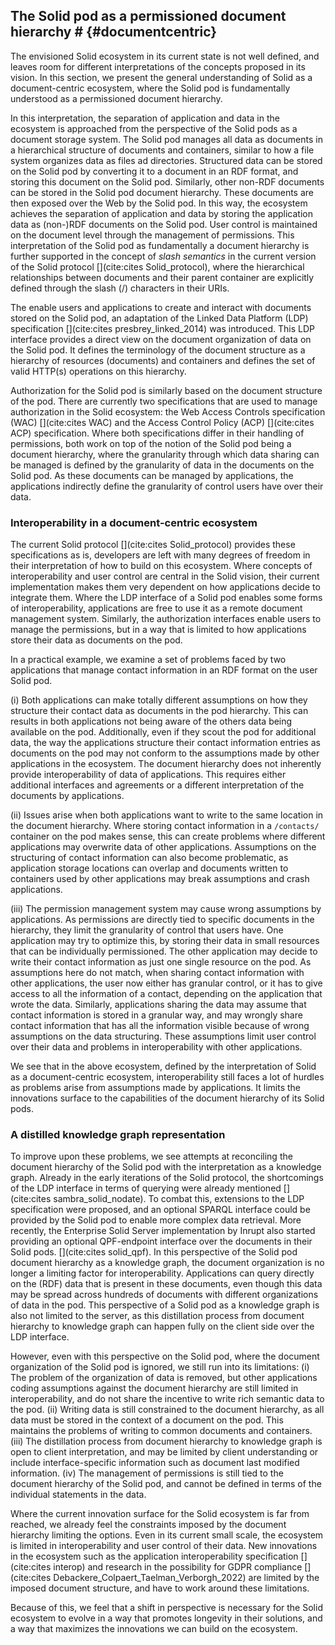 ## The Solid pod as a permissioned document hierarchy # {#documentcentric}
<!-- The first interpretation we look at is document-centric. -->
The envisioned Solid ecosystem in its current state is not well defined, 
and leaves room for different interpretations of the concepts proposed in its vision.
In this section, we present the general understanding of Solid
as a document-centric ecosystem, where the Solid pod is fundamentally understood
as a permissioned document hierarchy.

<!-- data and files stored as documents on the pod -->
In this interpretation,
the separation of application and data in the ecosystem is approached 
from the perspective of the Solid pods as a document storage system.
The Solid pod manages all data as documents in a hierarchical structure 
of documents and containers, similar to how a file system organizes data
as files ad directories.
Structured data can be stored on the Solid pod by 
converting it to a document in an RDF format,
and storing this document on the Solid pod.
Similarly, other non-RDF documents can be stored in the 
Solid pod document hierarchy.
These documents are then exposed over the Web by the Solid pod.
In this way, the ecosystem achieves the separation of application and data
by storing the application data as (non-)RDF documents on the Solid pod.
User control is maintained on the document level through the management of permissions.
This interpretation of the Solid pod as fundamentally a document hierarchy is
further supported in the concept of *slash semantics* in the current version of the Solid protocol [](cite:cites Solid_protocol),
where the hierarchical relationships between documents and their parent container are 
explicitly defined through the slash (/) characters in their URIs.


<!-- read/write interface  -->
The enable users and applications to create and interact with documents stored on the Solid pod,
an adaptation of the Linked Data Platform (LDP) specification [](cite:cites presbrey_linked_2014) was introduced.
This LDP interface provides a direct view on the document organization
of data on the Solid pod. It defines the terminology of the document structure
as a hierarchy of resources (documents) and containers
and defines the set of valid HTTP(s) operations on this hierarchy.
<!--  The authorization interface -->
Authorization for the Solid pod is similarly based on the document structure of the pod.
There are currently two specifications that are used to manage authorization in the Solid ecosystem:
the Web Access Controls specification (WAC) [](cite:cites WAC) 
and the Access Control Policy (ACP) [](cite:cites ACP) specification.
Where both specifications differ in their handling of permissions,
both work on top of the notion of the Solid pod being a document hierarchy,
where the granularity through which data sharing can be managed
is defined by the granularity of data in the documents on the Solid pod.
As these documents can be managed by applications, 
the applications indirectly define the granularity 
of control users have over their data.

### Interoperability in a document-centric ecosystem
<!-- Interoperability problems -->
The current Solid protocol [](cite:cites Solid_protocol) provides these specifications as is, 
developers are left with many degrees of freedom in their interpretation 
of how to build on this ecosystem.
Where concepts of interoperability and user control are central in the Solid vision,
their current implementation makes them very dependent
on how applications decide to integrate them.
Where the LDP interface of a Solid pod 
enables some forms of interoperability,
applications are free to use it
as a remote document management system.
Similarly, the authorization interfaces 
enable users to manage the permissions,
but in a way that is limited to how applications
store their data as documents on the pod.

<!-- This proposes Solid as a document-centric ecosystem. -->
In a practical example, we examine a set of problems 
faced by two applications  that manage contact information 
in an RDF format on the user Solid pod.

<!-- hierarchy mismatch -->
(i) Both applications can make totally different assumptions 
on how they structure their contact data as documents in the pod hierarchy.
This can results in both applications not being aware of 
the others data being available on the pod.
Additionally, even if they scout the pod for additional data, 
the way the applications structure their contact information entries
as documents on the pod may not conform to the assumptions made by 
other applications in the ecosystem.
The document hierarchy does not inherently provide interoperability
of data of applications.
This requires either additional interfaces and agreements
or a different interpretation of the documents by applications.
<!-- writing same location -->

(ii) Issues arise when both applications 
want to write to the same location in the document hierarchy.
Where storing contact information in a `/contacts/` container 
on the pod makes sense, this can create problems 
where different applications may overwrite data of other applications.
Assumptions on the structuring of contact information 
can also become problematic, as application storage locations
can overlap and documents written to containers used by other applications
may break assumptions and crash applications.
<!-- permission management -->

(iii) The permission management system may cause wrong assumptions by applications.
As permissions are directly tied to specific documents in the hierarchy,
they limit the granularity of control that users have.
One application may try to optimize this, 
by storing their data in small resources 
that can be individually permissioned.
The other application may decide to write 
their contact information as just 
one single resource on the pod.
As assumptions here do not match,
when sharing contact information with other applications,
the user now either has granular control, 
or it has to give access to all the information of a contact,
depending on the application that wrote the data.
Similarly, applications sharing the data may assume 
that contact information is stored in a granular way,
and may wrongly share contact information that 
has all the information visible because of 
wrong assumptions on the data structuring.
These assumptions limit user control over their data
and problems in interoperability with other applications.

We see that in the above ecosystem, 
defined by the interpretation of Solid as a document-centric ecosystem,
interoperability still faces a lot of hurdles as
problems arise from assumptions made by applications.
It limits the innovations surface
to the capabilities of the document hierarchy
of its Solid pods.

### A distilled knowledge graph representation
<!-- The document-centric vision as a KG -->
To improve upon these problems, 
we see attempts at reconciling the document hierarchy
of the Solid pod with the interpretation as a knowledge graph.
Already in the early iterations of the Solid protocol,
the shortcomings of the LDP interface in terms of 
querying were already mentioned [](cite:cites sambra_solid_nodate).
To combat this, extensions to the LDP specification were proposed,
and an optional SPARQL interface could be provided
by the Solid pod to enable more complex data retrieval.
More recently, the Enterprise Solid Server implementation by Inrupt 
also started providing an optional QPF-endpoint interface
over the documents in their Solid pods. [](cite:cites solid_qpf). 
In this perspective of the Solid pod document hierarchy
as a knowledge graph, the document organization is no longer
a limiting factor for interoperability.
Applications can query directly on the (RDF) data that is present
in these documents, even though this data may be spread across 
hundreds of documents with different organizations of data in the pod.
This perspective of a Solid pod as a knowledge graph is also 
not limited to the server, as this distillation process
from document hierarchy to knowledge graph
can happen fully on the client side over the LDP interface.

<!-- Still has problems -->
However, even with this perspective on the Solid pod, 
where the document organization of the Solid pod is ignored,
we still run into its limitations:
(i) The problem of the organization of data
is removed, but other applications coding assumptions against the 
document hierarchy are still limited in interoperability, 
and do not share the incentive to write rich semantic data to the pod.
(ii) Writing data is still constrained to the document hierarchy,
as all data must be stored in the context of a document on the pod.
This maintains the problems of writing to common
documents and containers.
(iii) The distillation process from document hierarchy to knowledge graph
is open to client interpretation, and may be limited by client understanding
or include interface-specific information such as document last modified information.
(iv) The management of permissions is still
tied to the document hierarchy of the Solid pod, and cannot be
defined in terms of the individual statements in the data.

Where the current innovation surface for the Solid ecosystem is far from reached,
we already feel the constraints imposed by the document hierarchy limiting the options.
Even in its current small scale, 
the ecosystem is limited in interoperability 
and user control of their data.
New innovations in the ecosystem
such as the application interoperability specification [](cite:cites interop)
and research in the possibility for GDPR compliance [](cite:cites Debackere_Colpaert_Taelman_Verborgh_2022)
are limited by the imposed document structure,
and have to work around these limitations.

Because of this, we feel that a shift in perspective is necessary 
for the Solid ecosystem to evolve in a way that promotes longevity 
in their solutions, and a way that maximizes the innovations 
we can build on the ecosystem.
